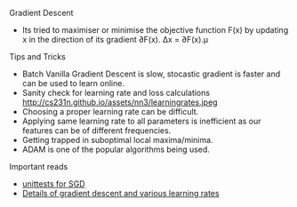 

Gradient Descent

- Its tried to maximiser or minimise the objective function F(x) by updating x in the direction of its gradient ∂F(x). ∆x = ∂F(x).µ

Tips and Tricks

- Batch Vanilla Gradient Descent is slow, stocastic gradient is faster and can be used to learn online.
- Sanity check for learning rate and loss calculations http://cs231n.github.io/assets/nn3/learningrates.jpeg
- Choosing a proper learning rate can be difficult.
- Applying same learning rate to all parameters is inefficient as our features can be of different frequencies.
- Getting trapped in suboptimal local maxima/minima.
- ADAM is one of the popular algorithms being used.

Important reads

- [unittests for SGD](https://arxiv.org/abs/1312.6055)
- [Details of gradient descent and various learning rates](http://ruder.io/optimizing-gradient-descent/)
